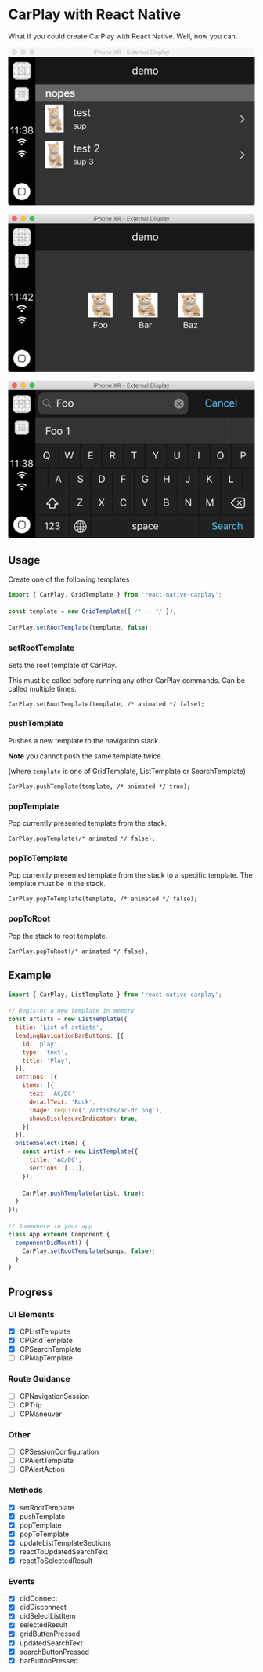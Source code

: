 # CarPlay with React Native

What if you could create CarPlay with React Native. Well, now you can.

![List Template](.github/list-template.png)

![Grid Template](.github/grid-template.png)

![Search Template](.github/search-template.png)

## Usage

Create one of the following templates

```jsx
import { CarPlay, GridTemplate } from 'react-native-carplay';

const template = new GridTemplate({ /* .. */ });

CarPlay.setRootTemplate(template, false);
```

### setRootTemplate

Sets the root template of CarPlay.

This must be called before running any other CarPlay commands. Can be called multiple times.

```tsx
CarPlay.setRootTemplate(template, /* animated */ false);
```

### pushTemplate

Pushes a new template to the navigation stack.

**Note** you cannot push the same template twice.

(where `template` is one of GridTemplate, ListTemplate or SearchTemplate)

```tsx
CarPlay.pushTemplate(template, /* animated */ true);
```

### popTemplate

Pop currently presented template from the stack.

```tsx
CarPlay.popTemplate(/* animated */ false);
```

### popToTemplate

Pop currently presented template from the stack to a specific template. The template must be in the stack.

```tsx
CarPlay.popToTemplate(template, /* animated */ false);
```

### popToRoot

Pop the stack to root template.

```tsx
CarPlay.popToRoot(/* animated */ false);
```

## Example

```jsx
import { CarPlay, ListTemplate } from 'react-native-carplay';

// Register a new template in memory
const artists = new ListTemplate({
  title: 'List of artists',
  leadingNavigationBarButtons: [{
    id: 'play',
    type: 'text',
    title: 'Play',
  }],
  sections: [{
    items: [{
      text: 'AC/DC'
      detailText: 'Rock',
      image: require('./artists/ac-dc.png'),
      showsDisclosureIndicator: true,
    }],
  }],
  onItemSelect(item) {
    const artist = new ListTemplate({
      title: 'AC/DC',
      sections: [...],
    });

    CarPlay.pushTemplate(artist, true);
  }
});

// Somewhere in your app
class App extends Component {
  componentDidMount() {
    CarPlay.setRootTemplate(songs, false);
  }
}
```

## Progress

### UI Elements

- [x] CPListTemplate
- [x] CPGridTemplate
- [x] CPSearchTemplate
- [ ] CPMapTemplate

### Route Guidance

- [ ] CPNavigationSession
- [ ] CPTrip
- [ ] CPManeuver

### Other

- [ ] CPSessionConfiguration
- [ ] CPAlertTemplate
- [ ] CPAlertAction

### Methods

- [x] setRootTemplate
- [x] pushTemplate
- [x] popTemplate
- [x] popToTemplate
- [x] updateListTemplateSections
- [x] reactToUpdatedSearchText
- [x] reactToSelectedResult

### Events

- [x] didConnect
- [x] didDisconnect
- [x] didSelectListItem
- [x] selectedResult
- [x] gridButtonPressed
- [x] updatedSearchText
- [x] searchButtonPressed
- [x] barButtonPressed
